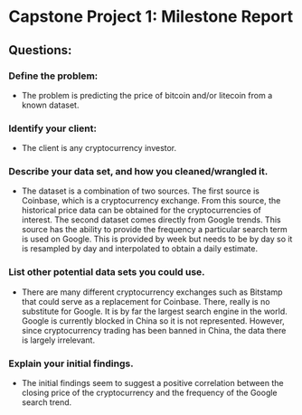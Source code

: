 # Capstone Project 1: Milestone Report

## Questions:

### Define the problem:
- The problem is predicting the price of bitcoin and/or litecoin from a known dataset.

### Identify your client:
- The client is any cryptocurrency investor.

### Describe your data set, and how you cleaned/wrangled it.
- The dataset is a combination of two sources.  The first source is Coinbase, which is a cryptocurrency exchange.  From this source, the historical price data can be obtained for the cryptocurrencies of interest.  The second dataset comes directly from Google trends.  This source has the ability to provide the frequency a particular search term is used on Google.  This is provided by week but needs to be by day so it is resampled by day and interpolated to obtain a daily estimate.

### List other potential data sets you could use.
- There are many different cryptocurrency exchanges such as Bitstamp that could serve as a replacement for Coinbase.  There, really is no substitute for Google.  It is by far the largest search engine in the world.  Google is currently blocked in China so it is not represented.  However, since cryptocurrency trading has been banned in China, the data there is largely irrelevant.

### Explain your initial findings.
- The initial findings seem to suggest a positive correlation between the closing price of the cryptocurrency and the frequency of the Google search trend.
